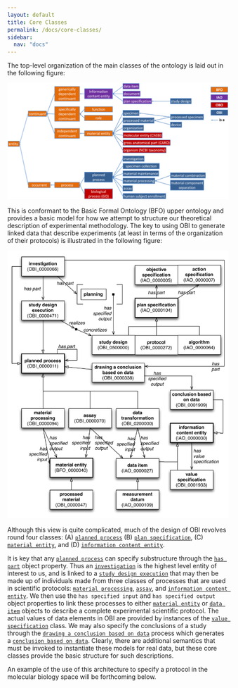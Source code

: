 ```yaml
---
layout: default
title: Core Classes
permalink: /docs/core-classes/
sidebar:
  nav: "docs"
---
```


The top-level organization of the main classes of the ontology is laid out in the following figure:

![Basic Class Hierarchy](/assets/images/docs/journal.pone.0154556.g001.PNG)

This is conformant to the Basic Formal Ontology (BFO) upper ontology and provides a basic model for how we attempt to structure our theoretical description of experimental methodology. The key to using OBI to generate linked data that describe experiments (at least in terms of the organization of their protocols) is illustrated in the following figure: 

![Domains and Ranges for Object Properties](/assets/images/docs/obi_schema.png)

Although this view is quite complicated, much of the design of OBI revolves round four classes: (A) [`planned process`](http://purl.obolibrary.org/obo/OBI_0000011)
(B) [`plan specification`](http://purl.obolibrary.org/obo/IAO_0000104), (C) [`material entity`](http://purl.obolibrary.org/obo/BFO_0000040), and (D) [`information content entity`](http://purl.obolibrary.org/obo/IAO_0000030). 

It is key that any [`planned process`](http://purl.obolibrary.org/obo/OBI_0000011) can specify substructure through the [`has part`](http://purl.obolibrary.org/obo/BFO_0000051) object property. Thus an [`investigation`](http://purl.obolibrary.org/obo/OBI_0000066) is the highest level entity of interest to us, and is linked to a [`study design execution`](http://purl.obolibrary.org/obo/OBI_0000471) that may then be made up of individuals made from three classes of processes that are used in scientific protocols: [`material processing`](http://purl.obolibrary.org/obo/OBI_0000094), [`assay`](http://purl.obolibrary.org/obo/OBI_0000070), and [`information content entity`](http://purl.obolibrary.org/obo/OBI_0200000). We then use the `has specified input` and `has specified output` object properties to link these processes to either [`material entity`](http://purl.obolibrary.org/obo/BFO_0000040) or [`data item`](http://purl.obolibrary.org/obo/IAO_0000027) objects to describe a complete experimental scientific protocol. The actual values of data elements in OBI are provided by instances of the [`value specification`](http://purl.obolibrary.org/obo/OBI_0001933) class. We may also specify the conclusions of a study through the [`drawing a conclusion based on data`](http://purl.obolibrary.org/obo/OBI_0000338) process which generates a [`conclusion based on data`](http://purl.obolibrary.org/obo/OBI_0001909). Clearly, there are additional semantics that must be invoked to instantiate these models for real data, but these core classes provide the basic structure for such descriptions. 

An example of the use of this architecture to specify a protocol in the molecular biology space will be forthcoming below.

   
